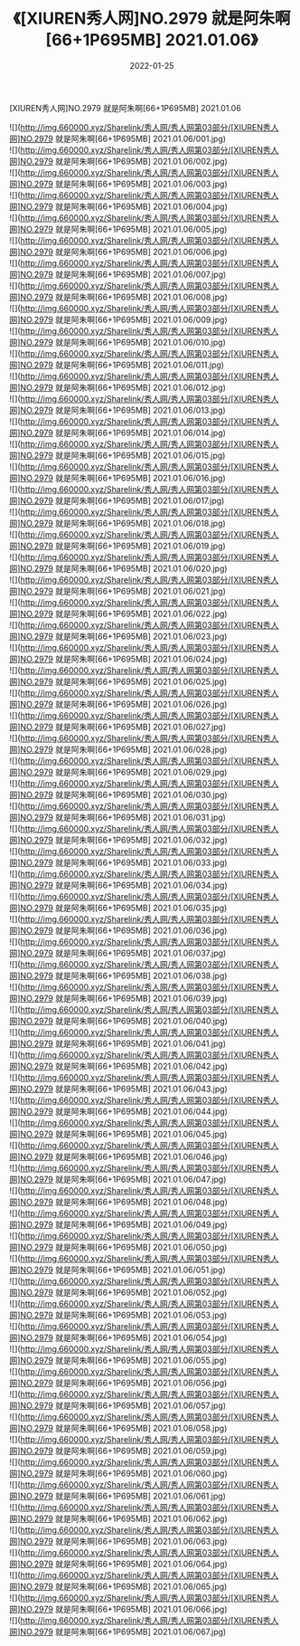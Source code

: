 ﻿---
layout: post
title:  《[XIUREN秀人网]NO.2979 就是阿朱啊[66+1P695MB] 2021.01.06》
date:   2022-01-25
img: http://img.660000.xyz/Sharelink/秀人网/秀人网第03部分/[XIUREN秀人网]NO.2979 就是阿朱啊[66+1P695MB] 2021.01.06/000.jpg
categories: [美女, 清纯, 唯美]
---

[XIUREN秀人网]NO.2979 就是阿朱啊[66+1P695MB] 2021.01.06

 ![](http://img.660000.xyz/Sharelink/秀人网/秀人网第03部分/[XIUREN秀人网]NO.2979 就是阿朱啊[66+1P695MB] 2021.01.06/001.jpg) <br>![](http://img.660000.xyz/Sharelink/秀人网/秀人网第03部分/[XIUREN秀人网]NO.2979 就是阿朱啊[66+1P695MB] 2021.01.06/002.jpg) <br>![](http://img.660000.xyz/Sharelink/秀人网/秀人网第03部分/[XIUREN秀人网]NO.2979 就是阿朱啊[66+1P695MB] 2021.01.06/003.jpg) <br>![](http://img.660000.xyz/Sharelink/秀人网/秀人网第03部分/[XIUREN秀人网]NO.2979 就是阿朱啊[66+1P695MB] 2021.01.06/004.jpg) <br>![](http://img.660000.xyz/Sharelink/秀人网/秀人网第03部分/[XIUREN秀人网]NO.2979 就是阿朱啊[66+1P695MB] 2021.01.06/005.jpg) <br>![](http://img.660000.xyz/Sharelink/秀人网/秀人网第03部分/[XIUREN秀人网]NO.2979 就是阿朱啊[66+1P695MB] 2021.01.06/006.jpg) <br>![](http://img.660000.xyz/Sharelink/秀人网/秀人网第03部分/[XIUREN秀人网]NO.2979 就是阿朱啊[66+1P695MB] 2021.01.06/007.jpg) <br>![](http://img.660000.xyz/Sharelink/秀人网/秀人网第03部分/[XIUREN秀人网]NO.2979 就是阿朱啊[66+1P695MB] 2021.01.06/008.jpg) <br>![](http://img.660000.xyz/Sharelink/秀人网/秀人网第03部分/[XIUREN秀人网]NO.2979 就是阿朱啊[66+1P695MB] 2021.01.06/009.jpg) <br>![](http://img.660000.xyz/Sharelink/秀人网/秀人网第03部分/[XIUREN秀人网]NO.2979 就是阿朱啊[66+1P695MB] 2021.01.06/010.jpg) <br>![](http://img.660000.xyz/Sharelink/秀人网/秀人网第03部分/[XIUREN秀人网]NO.2979 就是阿朱啊[66+1P695MB] 2021.01.06/011.jpg) <br>![](http://img.660000.xyz/Sharelink/秀人网/秀人网第03部分/[XIUREN秀人网]NO.2979 就是阿朱啊[66+1P695MB] 2021.01.06/012.jpg) <br>![](http://img.660000.xyz/Sharelink/秀人网/秀人网第03部分/[XIUREN秀人网]NO.2979 就是阿朱啊[66+1P695MB] 2021.01.06/013.jpg) <br>![](http://img.660000.xyz/Sharelink/秀人网/秀人网第03部分/[XIUREN秀人网]NO.2979 就是阿朱啊[66+1P695MB] 2021.01.06/014.jpg) <br>![](http://img.660000.xyz/Sharelink/秀人网/秀人网第03部分/[XIUREN秀人网]NO.2979 就是阿朱啊[66+1P695MB] 2021.01.06/015.jpg) <br>![](http://img.660000.xyz/Sharelink/秀人网/秀人网第03部分/[XIUREN秀人网]NO.2979 就是阿朱啊[66+1P695MB] 2021.01.06/016.jpg) <br>![](http://img.660000.xyz/Sharelink/秀人网/秀人网第03部分/[XIUREN秀人网]NO.2979 就是阿朱啊[66+1P695MB] 2021.01.06/017.jpg) <br>![](http://img.660000.xyz/Sharelink/秀人网/秀人网第03部分/[XIUREN秀人网]NO.2979 就是阿朱啊[66+1P695MB] 2021.01.06/018.jpg) <br>![](http://img.660000.xyz/Sharelink/秀人网/秀人网第03部分/[XIUREN秀人网]NO.2979 就是阿朱啊[66+1P695MB] 2021.01.06/019.jpg) <br>![](http://img.660000.xyz/Sharelink/秀人网/秀人网第03部分/[XIUREN秀人网]NO.2979 就是阿朱啊[66+1P695MB] 2021.01.06/020.jpg) <br>![](http://img.660000.xyz/Sharelink/秀人网/秀人网第03部分/[XIUREN秀人网]NO.2979 就是阿朱啊[66+1P695MB] 2021.01.06/021.jpg) <br>![](http://img.660000.xyz/Sharelink/秀人网/秀人网第03部分/[XIUREN秀人网]NO.2979 就是阿朱啊[66+1P695MB] 2021.01.06/022.jpg) <br>![](http://img.660000.xyz/Sharelink/秀人网/秀人网第03部分/[XIUREN秀人网]NO.2979 就是阿朱啊[66+1P695MB] 2021.01.06/023.jpg) <br>![](http://img.660000.xyz/Sharelink/秀人网/秀人网第03部分/[XIUREN秀人网]NO.2979 就是阿朱啊[66+1P695MB] 2021.01.06/024.jpg) <br>![](http://img.660000.xyz/Sharelink/秀人网/秀人网第03部分/[XIUREN秀人网]NO.2979 就是阿朱啊[66+1P695MB] 2021.01.06/025.jpg) <br>![](http://img.660000.xyz/Sharelink/秀人网/秀人网第03部分/[XIUREN秀人网]NO.2979 就是阿朱啊[66+1P695MB] 2021.01.06/026.jpg) <br>![](http://img.660000.xyz/Sharelink/秀人网/秀人网第03部分/[XIUREN秀人网]NO.2979 就是阿朱啊[66+1P695MB] 2021.01.06/027.jpg) <br>![](http://img.660000.xyz/Sharelink/秀人网/秀人网第03部分/[XIUREN秀人网]NO.2979 就是阿朱啊[66+1P695MB] 2021.01.06/028.jpg) <br>![](http://img.660000.xyz/Sharelink/秀人网/秀人网第03部分/[XIUREN秀人网]NO.2979 就是阿朱啊[66+1P695MB] 2021.01.06/029.jpg) <br>![](http://img.660000.xyz/Sharelink/秀人网/秀人网第03部分/[XIUREN秀人网]NO.2979 就是阿朱啊[66+1P695MB] 2021.01.06/030.jpg) <br>![](http://img.660000.xyz/Sharelink/秀人网/秀人网第03部分/[XIUREN秀人网]NO.2979 就是阿朱啊[66+1P695MB] 2021.01.06/031.jpg) <br>![](http://img.660000.xyz/Sharelink/秀人网/秀人网第03部分/[XIUREN秀人网]NO.2979 就是阿朱啊[66+1P695MB] 2021.01.06/032.jpg) <br>![](http://img.660000.xyz/Sharelink/秀人网/秀人网第03部分/[XIUREN秀人网]NO.2979 就是阿朱啊[66+1P695MB] 2021.01.06/033.jpg) <br>![](http://img.660000.xyz/Sharelink/秀人网/秀人网第03部分/[XIUREN秀人网]NO.2979 就是阿朱啊[66+1P695MB] 2021.01.06/034.jpg) <br>![](http://img.660000.xyz/Sharelink/秀人网/秀人网第03部分/[XIUREN秀人网]NO.2979 就是阿朱啊[66+1P695MB] 2021.01.06/035.jpg) <br>![](http://img.660000.xyz/Sharelink/秀人网/秀人网第03部分/[XIUREN秀人网]NO.2979 就是阿朱啊[66+1P695MB] 2021.01.06/036.jpg) <br>![](http://img.660000.xyz/Sharelink/秀人网/秀人网第03部分/[XIUREN秀人网]NO.2979 就是阿朱啊[66+1P695MB] 2021.01.06/037.jpg) <br>![](http://img.660000.xyz/Sharelink/秀人网/秀人网第03部分/[XIUREN秀人网]NO.2979 就是阿朱啊[66+1P695MB] 2021.01.06/038.jpg) <br>![](http://img.660000.xyz/Sharelink/秀人网/秀人网第03部分/[XIUREN秀人网]NO.2979 就是阿朱啊[66+1P695MB] 2021.01.06/039.jpg) <br>![](http://img.660000.xyz/Sharelink/秀人网/秀人网第03部分/[XIUREN秀人网]NO.2979 就是阿朱啊[66+1P695MB] 2021.01.06/040.jpg) <br>![](http://img.660000.xyz/Sharelink/秀人网/秀人网第03部分/[XIUREN秀人网]NO.2979 就是阿朱啊[66+1P695MB] 2021.01.06/041.jpg) <br>![](http://img.660000.xyz/Sharelink/秀人网/秀人网第03部分/[XIUREN秀人网]NO.2979 就是阿朱啊[66+1P695MB] 2021.01.06/042.jpg) <br>![](http://img.660000.xyz/Sharelink/秀人网/秀人网第03部分/[XIUREN秀人网]NO.2979 就是阿朱啊[66+1P695MB] 2021.01.06/043.jpg) <br>![](http://img.660000.xyz/Sharelink/秀人网/秀人网第03部分/[XIUREN秀人网]NO.2979 就是阿朱啊[66+1P695MB] 2021.01.06/044.jpg) <br>![](http://img.660000.xyz/Sharelink/秀人网/秀人网第03部分/[XIUREN秀人网]NO.2979 就是阿朱啊[66+1P695MB] 2021.01.06/045.jpg) <br>![](http://img.660000.xyz/Sharelink/秀人网/秀人网第03部分/[XIUREN秀人网]NO.2979 就是阿朱啊[66+1P695MB] 2021.01.06/046.jpg) <br>![](http://img.660000.xyz/Sharelink/秀人网/秀人网第03部分/[XIUREN秀人网]NO.2979 就是阿朱啊[66+1P695MB] 2021.01.06/047.jpg) <br>![](http://img.660000.xyz/Sharelink/秀人网/秀人网第03部分/[XIUREN秀人网]NO.2979 就是阿朱啊[66+1P695MB] 2021.01.06/048.jpg) <br>![](http://img.660000.xyz/Sharelink/秀人网/秀人网第03部分/[XIUREN秀人网]NO.2979 就是阿朱啊[66+1P695MB] 2021.01.06/049.jpg) <br>![](http://img.660000.xyz/Sharelink/秀人网/秀人网第03部分/[XIUREN秀人网]NO.2979 就是阿朱啊[66+1P695MB] 2021.01.06/050.jpg) <br>![](http://img.660000.xyz/Sharelink/秀人网/秀人网第03部分/[XIUREN秀人网]NO.2979 就是阿朱啊[66+1P695MB] 2021.01.06/051.jpg) <br>![](http://img.660000.xyz/Sharelink/秀人网/秀人网第03部分/[XIUREN秀人网]NO.2979 就是阿朱啊[66+1P695MB] 2021.01.06/052.jpg) <br>![](http://img.660000.xyz/Sharelink/秀人网/秀人网第03部分/[XIUREN秀人网]NO.2979 就是阿朱啊[66+1P695MB] 2021.01.06/053.jpg) <br>![](http://img.660000.xyz/Sharelink/秀人网/秀人网第03部分/[XIUREN秀人网]NO.2979 就是阿朱啊[66+1P695MB] 2021.01.06/054.jpg) <br>![](http://img.660000.xyz/Sharelink/秀人网/秀人网第03部分/[XIUREN秀人网]NO.2979 就是阿朱啊[66+1P695MB] 2021.01.06/055.jpg) <br>![](http://img.660000.xyz/Sharelink/秀人网/秀人网第03部分/[XIUREN秀人网]NO.2979 就是阿朱啊[66+1P695MB] 2021.01.06/056.jpg) <br>![](http://img.660000.xyz/Sharelink/秀人网/秀人网第03部分/[XIUREN秀人网]NO.2979 就是阿朱啊[66+1P695MB] 2021.01.06/057.jpg) <br>![](http://img.660000.xyz/Sharelink/秀人网/秀人网第03部分/[XIUREN秀人网]NO.2979 就是阿朱啊[66+1P695MB] 2021.01.06/058.jpg) <br>![](http://img.660000.xyz/Sharelink/秀人网/秀人网第03部分/[XIUREN秀人网]NO.2979 就是阿朱啊[66+1P695MB] 2021.01.06/059.jpg) <br>![](http://img.660000.xyz/Sharelink/秀人网/秀人网第03部分/[XIUREN秀人网]NO.2979 就是阿朱啊[66+1P695MB] 2021.01.06/060.jpg) <br>![](http://img.660000.xyz/Sharelink/秀人网/秀人网第03部分/[XIUREN秀人网]NO.2979 就是阿朱啊[66+1P695MB] 2021.01.06/061.jpg) <br>![](http://img.660000.xyz/Sharelink/秀人网/秀人网第03部分/[XIUREN秀人网]NO.2979 就是阿朱啊[66+1P695MB] 2021.01.06/062.jpg) <br>![](http://img.660000.xyz/Sharelink/秀人网/秀人网第03部分/[XIUREN秀人网]NO.2979 就是阿朱啊[66+1P695MB] 2021.01.06/063.jpg) <br>![](http://img.660000.xyz/Sharelink/秀人网/秀人网第03部分/[XIUREN秀人网]NO.2979 就是阿朱啊[66+1P695MB] 2021.01.06/064.jpg) <br>![](http://img.660000.xyz/Sharelink/秀人网/秀人网第03部分/[XIUREN秀人网]NO.2979 就是阿朱啊[66+1P695MB] 2021.01.06/065.jpg) <br>![](http://img.660000.xyz/Sharelink/秀人网/秀人网第03部分/[XIUREN秀人网]NO.2979 就是阿朱啊[66+1P695MB] 2021.01.06/066.jpg) <br>![](http://img.660000.xyz/Sharelink/秀人网/秀人网第03部分/[XIUREN秀人网]NO.2979 就是阿朱啊[66+1P695MB] 2021.01.06/067.jpg) <br>